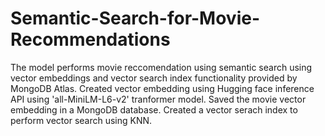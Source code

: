 # Semantic-Search-for-Movie-Recommendations
The model performs movie reccomendation using semantic search using vector embeddings and vector search index functionality provided by MongoDB Atlas. 
Created vector embedding using Hugging face inference API using 'all-MiniLM-L6-v2' tranformer model.
Saved the movie vector embedding in a MongoDB database.
Created a vector serach index to perform vector search using KNN.
